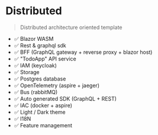 # Distributed

> Distributed architecture oriented template

* ✅ Blazor WASM
* ✅ Rest & graphql sdk
* ✅ BFF (GraphQL gateway + reverse proxy + blazor host)
* ✅ "TodoApp" API service
* ✅ IAM (keycloak)
* ✅ Storage
* ✅ Postgres database
* ✅ OpenTelemetry (aspire + jaeger)
* ✅ Bus (rabbitMQ)
* ✅ Auto generated SDK (GraphQL + REST)
* ✅ IAC (docker + aspire)
* ✅ Light / Dark theme
* ✅ I18N
* ✅ Feature management
